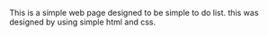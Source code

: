 This is a simple web page designed to be simple to do list. this was designed by using simple html and css. 